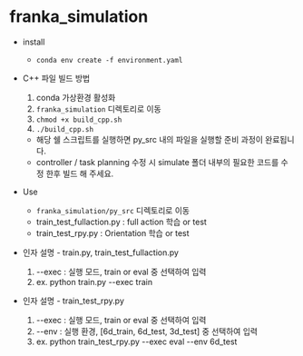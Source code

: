 # franka_simulation

* install
  * `conda env create -f environment.yaml`


* C++ 파일 빌드 방법
  1. conda 가상환경 활성화
  2. `franka_simulation` 디렉토리로 이동
  3. `chmod +x build_cpp.sh`
  4. `./build_cpp.sh`
  * 해당 쉘 스크립트를 실행하면 py_src 내의 파일을 실행할 준비 과정이 완료됩니다.
  * controller / task planning 수정 시 simulate 폴더 내부의 필요한 코드를 수정 한후 빌드 해 주세요.

* Use
  * `franka_simulation/py_src` 디렉토리로 이동
  *  train_test_fullaction.py : full action 학습 or test
  *  train_test_rpy.py : Orientation 학습 or test

* 인자 설명 - train.py, train_test_fullaction.py
  1. --exec : 실행 모드, train or eval 중 선택하여 입력
  2. ex. python train.py --exec train

* 인자 설명 - train_test_rpy.py
  1. --exec : 실행 모드, train or eval 중 선택하여 입력
  2. --env  : 실행 환경, [6d_train, 6d_test, 3d_test] 중 선택하여 입력
  3. ex. python train_test_rpy.py --exec eval --env 6d_test
